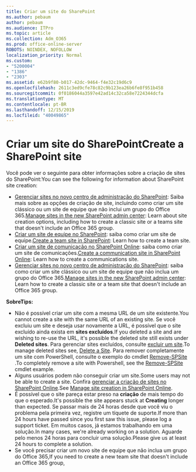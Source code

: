 ```yaml
---
title: Criar um site do SharePoint
ms.author: pebaum
author: pebaum
ms.audience: ITPro
ms.topic: article
ms.collection: Adm_O365
ms.prod: office-online-server
ROBOTS: NOINDEX, NOFOLLOW
localization_priority: Normal
ms.custom:
- "5200004"
- "1386"
- "2303"
ms.assetid: e62b9f80-b017-42dc-9464-f4e32c19d6c9
ms.openlocfilehash: 2611c3ed9cfe78c82c9b123ea26b6fe8f951b458
ms.sourcegitcommit: 0f0186044a3597e42ad14c32ca58e7224344dcfa
ms.translationtype: MT
ms.contentlocale: pt-BR
ms.lasthandoff: 12/15/2019
ms.locfileid: "40049865"
---
```

# <a name="create-a-sharepoint-site"></a><span data-ttu-id="53fbb-102">Criar um site do SharePoint</span><span class="sxs-lookup"><span data-stu-id="53fbb-102">Create a SharePoint site</span></span>

<span data-ttu-id="53fbb-103">Você pode ver o seguinte para obter informações sobre a criação de sites do SharePoint:</span><span class="sxs-lookup"><span data-stu-id="53fbb-103">You can see the following for information about SharePoint site creation:</span></span>
- <span data-ttu-id="53fbb-104">[Gerenciar sites no novo centro de administração do SharePoint](https://docs.microsoft.com/sharepoint/manage-site-creation): Saiba mais sobre as opções de criação de site, incluindo como criar um site clássico ou um site de equipe que não inclui um grupo do Office 365.</span><span class="sxs-lookup"><span data-stu-id="53fbb-104">[Manage sites in the new SharePoint admin center](https://docs.microsoft.com/sharepoint/manage-site-creation): Learn about site creation options, including how to create a classic site or a teams site that doesn't include an Office 365 group.</span></span>
- <span data-ttu-id="53fbb-105">[Criar um site de equipe no SharePoint](https://support.office.com/article/create-a-team-site-in-sharepoint-ef10c1e7-15f3-42a3-98aa-b5972711777d): saiba como criar um site de equipe.</span><span class="sxs-lookup"><span data-stu-id="53fbb-105">[Create a team site in SharePoint](https://support.office.com/article/create-a-team-site-in-sharepoint-ef10c1e7-15f3-42a3-98aa-b5972711777d): Learn how to create a team site.</span></span>
- <span data-ttu-id="53fbb-106">[Criar um site de comunicação no SharePoint Online](https://support.office.com/article/7fb44b20-a72f-4d2c-9173-fc8f59ba50eb): saiba como criar um site de comunicações.</span><span class="sxs-lookup"><span data-stu-id="53fbb-106">[Create a communication site in SharePoint Online](https://support.office.com/article/7fb44b20-a72f-4d2c-9173-fc8f59ba50eb): Learn how to create a communications site.</span></span>
- <span data-ttu-id="53fbb-107">[Gerenciar sites no novo centro de administração do SharePoint](https://docs.microsoft.com/sharepoint/manage-sites-in-new-admin-center#create-a-site): saiba como criar um site clássico ou um site de equipe que não inclua um grupo do Office 365.</span><span class="sxs-lookup"><span data-stu-id="53fbb-107">[Manage sites in the new SharePoint admin center](https://docs.microsoft.com/sharepoint/manage-sites-in-new-admin-center#create-a-site):  Learn how to create a classic site or a team site that doesn't include an Office 365 group.</span></span>


  
<span data-ttu-id="53fbb-108">**Sobre**</span><span class="sxs-lookup"><span data-stu-id="53fbb-108">**Tips:**</span></span>
- <span data-ttu-id="53fbb-109">Não é possível criar um site com a mesma URL de um site existente.</span><span class="sxs-lookup"><span data-stu-id="53fbb-109">You cannot create a site with the same URL of an existing site.</span></span> <span data-ttu-id="53fbb-110">Se você excluiu um site e deseja usar novamente a URL, é possível que o site excluído ainda exista em **sites excluídos**.</span><span class="sxs-lookup"><span data-stu-id="53fbb-110">If you deleted a site and are wishing to re-use the URL, it's possible the deleted site still exists under **Deleted sites**.</span></span> <span data-ttu-id="53fbb-111">Para gerenciar sites excluídos, consulte [excluir um site](https://docs.microsoft.com/sharepoint/manage-sites-in-new-admin-center#delete-a-site).</span><span class="sxs-lookup"><span data-stu-id="53fbb-111">To manage deleted sites see, [Delete a Site](https://docs.microsoft.com/sharepoint/manage-sites-in-new-admin-center#delete-a-site).</span></span> <span data-ttu-id="53fbb-112">Para remover completamente um site com PowerShell, consulte o exemplo do cmdlet [Remove-SPSite](https://docs.microsoft.com/sharepoint/manage-sites-in-new-admin-center#delete-a-site) .</span><span class="sxs-lookup"><span data-stu-id="53fbb-112">To completely remove a site with Powershell, see the [Remove-SPSite](https://docs.microsoft.com/sharepoint/manage-sites-in-new-admin-center#delete-a-site) cmdlet example.</span></span>
- <span data-ttu-id="53fbb-113">Alguns usuários podem não conseguir criar um site.</span><span class="sxs-lookup"><span data-stu-id="53fbb-113">Some users may not be able to create a site.</span></span> <span data-ttu-id="53fbb-114">Confira [gerenciar a criação de sites no SharePoint Online](https://docs.microsoft.com/sharepoint/manage-site-creation).</span><span class="sxs-lookup"><span data-stu-id="53fbb-114">See [Manage site creation in SharePoint Online](https://docs.microsoft.com/sharepoint/manage-site-creation).</span></span>
- <span data-ttu-id="53fbb-115">É possível que o site pareça estar preso na **criação** de mais tempo do que o esperado.</span><span class="sxs-lookup"><span data-stu-id="53fbb-115">It's possible the site appears stuck at **Creating** longer than expected.</span></span> <span data-ttu-id="53fbb-116">Se passar mais de 24 horas desde que você viu o problema pela primeira vez, registre um tíquete de suporte.</span><span class="sxs-lookup"><span data-stu-id="53fbb-116">If more than 24 hours have passed since you first saw this issue, please log a support ticket.</span></span> <span data-ttu-id="53fbb-117">Em muitos casos, já estamos trabalhando em uma solução.</span><span class="sxs-lookup"><span data-stu-id="53fbb-117">In many cases, we're already working on a solution.</span></span> <span data-ttu-id="53fbb-118">Aguarde pelo menos 24 horas para concluir uma solução.</span><span class="sxs-lookup"><span data-stu-id="53fbb-118">Please give us at least 24 hours to complete a solution.</span></span>
- <span data-ttu-id="53fbb-119">Se você precisar criar um novo site de equipe que não inclua um grupo do Office 365,</span><span class="sxs-lookup"><span data-stu-id="53fbb-119">If you need to create a new team site that doesn't include an Office 365 group,</span></span> 


